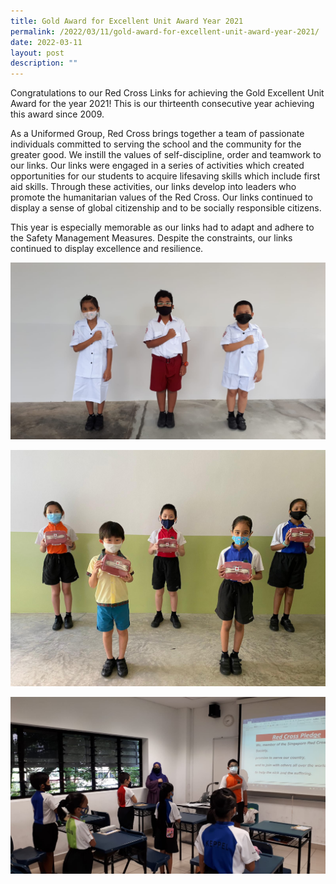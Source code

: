 ```yaml
---
title: Gold Award for Excellent Unit Award Year 2021
permalink: /2022/03/11/gold-award-for-excellent-unit-award-year-2021/
date: 2022-03-11
layout: post
description: ""
---
```

<p>Congratulations to our Red Cross Links for achieving the Gold Excellent Unit Award for the year 2021! This is our thirteenth consecutive year achieving this award since 2009.</p>
<p>As a Uniformed Group, Red Cross brings together a team of passionate individuals committed to serving the school and the community for the greater good. We instill the values of self-discipline, order and teamwork to our links. Our links were engaged in a series of activities which created opportunities for our students to acquire lifesaving skills which include first aid skills. Through these activities, our links develop into leaders who promote the humanitarian values of the Red Cross. Our links continued to display a sense of global citizenship and to be socially responsible citizens.</p>
<p>This year is especially memorable as our links had to adapt and adhere to the Safety Management Measures. Despite the constraints, our links continued to display excellence and resilience.</p>

![](/images/0935e226-3dcd-4cd7-b94d-7fdf36c1cee6.jpeg)

![](/images/208bb4b8-504f-4c3f-bf05-2802cb8308da.jpeg)

![](/images/f85b79c2-98fc-4ce2-b6d1-13645fa63c57.jpeg)